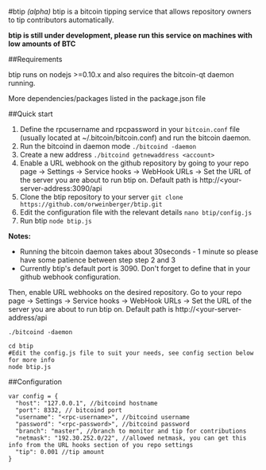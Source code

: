 #btip _(alpha)_
btip is a bitcoin tipping service that allows repository owners to tip contributors automatically.

**btip is still under development, please run this service on machines with low amounts of BTC**

##Requirements

btip runs on nodejs >=0.10.x and also requires the bitcoin-qt daemon running.

More dependencies/packages listed in the package.json file

##Quick start
1. Define the rpcusername and rpcpassword in your `bitcoin.conf` file (usually located at ~/.bitcoin/bitcoin.conf) and run the bitcoin daemon.
2. Run the bitcoind in daemon mode `./bitcoind -daemon`
3. Create a new address `./bitcoind getnewaddress <account>`
4. Enable a URL webhook on the github repository by going to your repo page -> Settings -> Service hooks -> WebHook URLs -> Set the URL of the server you are about to run btip on. Default path is http://<your-server-address:3090/api
5. Clone the btip repository to your server `git clone https://github.com/orweinberger/btip.git`
6. Edit the configuration file with the relevant details `nano btip/config.js`
7. Run btip `node btip.js`

**Notes:**

* Running the bitcoin daemon takes about 30seconds - 1 minute so please have some patience between step step 2 and 3
* Currently btip's default port is 3090. Don't forget to define that in your github webhook configuration.

Then, enable URL webhooks on the desired repository. Go to your repo page -> Settings -> Service hooks -> WebHook URLs -> Set the URL of the server you are about to run btip on. Default path is http://<your-server-address/api

```
./bitcoind -daemon

cd btip
#Edit the config.js file to suit your needs, see config section below for more info
node btip.js
```

##Configuration

```
var config = {
  "host": "127.0.0.1", //bitcoind hostname
  "port": 8332, // bitcoind port
  "username": "<rpc-username>", //bitcoind username
  "password": "<rpc-password>", //bitcoind password
  "branch": "master", //branch to monitor and tip for contributions
  "netmask": "192.30.252.0/22", //allowed netmask, you can get this info from the URL hooks section of you repo settings
  "tip": 0.001 //tip amount
}
```
